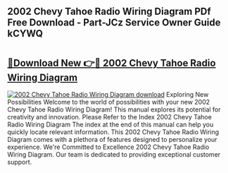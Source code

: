 ## 2002 Chevy Tahoe Radio Wiring Diagram PDf Free Download - Part-JCz Service Owner Guide kCYWQ

# <h2><a href="http://dfiz5d.blite.top/?on=2002+Chevy+Tahoe+Radio+Wiring+Diagram">🔗Download New 👉🔴 2002 Chevy Tahoe Radio Wiring Diagram</a></h2>

[![2002 Chevy Tahoe Radio Wiring Diagram download](https://i.imgur.com/lujVjoI.png)](http://dfiz5d.blite.top/?on=2002+Chevy+Tahoe+Radio+Wiring+Diagram)
Exploring New Possibilities Welcome to the world of possibilities with your new 2002 Chevy Tahoe Radio Wiring Diagram! This manual explores its potential for creativity and innovation. Please Refer to the Index 2002 Chevy Tahoe Radio Wiring Diagram The index at the end of this manual can help you quickly locate relevant information. This 2002 Chevy Tahoe Radio Wiring Diagram comes with a plethora of features designed to personalize your experience. We're Committed to Excellence 2002 Chevy Tahoe Radio Wiring Diagram. Our team is dedicated to providing exceptional customer support.
